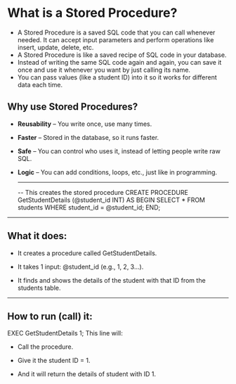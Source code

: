 # **What is a Stored Procedure?**
- A Stored Procedure is a saved SQL code that you can call whenever needed. It can accept input parameters and perform operations like insert, update, delete, etc.
- A Stored Procedure is like a saved recipe of SQL code in your database.
- Instead of writing the same SQL code again and again, you can save it once and use it whenever you want by just calling its name.
- You can pass values (like a student ID) into it so it works for different data each time.
## **Why use Stored Procedures?**
- **Reusability** – You write once, use many times.

- **Faster** – Stored in the database, so it runs faster.

- **Safe** – You can control who uses it, instead of letting people write raw SQL.

- **Logic** – You can add conditions, loops, etc., just like in programming.

   ---
  -- This creates the stored procedure
CREATE PROCEDURE GetStudentDetails (@student_id INT)
AS
BEGIN
    SELECT * FROM students WHERE student_id = @student_id;
END;

---
## **What it does:**
- It creates a procedure called GetStudentDetails.

- It takes 1 input: @student_id (e.g., 1, 2, 3...).

- It finds and shows the details of the student with that ID from the students table.
---
## **How to run (call) it:**

EXEC GetStudentDetails 1;
This line will:

- Call the procedure.

- Give it the student ID = 1.

- And it will return the details of student with ID 1.




